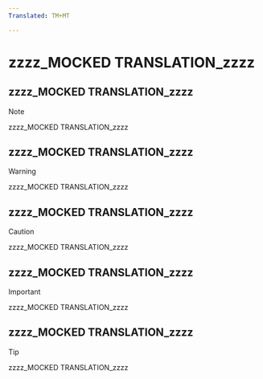 ```yaml
---
Translated: TM+MT

---
```

# zzzz_MOCKED TRANSLATION_zzzz

## zzzz_MOCKED TRANSLATION_zzzz

> [!NOTE]
> zzzz_MOCKED TRANSLATION_zzzz

## zzzz_MOCKED TRANSLATION_zzzz

> [!WARNING]
> zzzz_MOCKED TRANSLATION_zzzz

## zzzz_MOCKED TRANSLATION_zzzz

> [!CAUTION]
> zzzz_MOCKED TRANSLATION_zzzz

## zzzz_MOCKED TRANSLATION_zzzz

> [!IMPORTANT]
> zzzz_MOCKED TRANSLATION_zzzz

## zzzz_MOCKED TRANSLATION_zzzz

> [!TIP]
> zzzz_MOCKED TRANSLATION_zzzz
